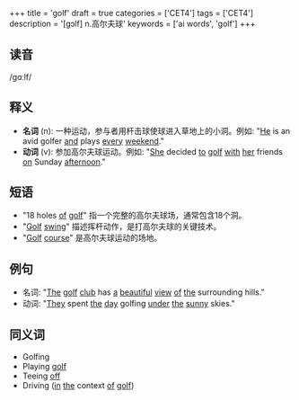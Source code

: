 +++
title = 'golf'
draft = true
categories = ['CET4']
tags = ['CET4']
description = '[gɔlf] n.高尔夫球'
keywords = ['ai words', 'golf']
+++

## 读音
/ɡɑːlf/

## 释义
- **名词** (n): 一种运动，参与者用杆击球使球进入草地上的小洞。例如: "[He](/zh/post/he/) is an avid golfer [and](/zh/post/and/) plays [every](/zh/post/every/) [weekend](/zh/post/weekend/)."
- **动词** (v): 参加高尔夫球运动。例如: "[She](/zh/post/she/) decided [to](/zh/post/to/) [golf](/zh/post/golf/) [with](/zh/post/with/) [her](/zh/post/her/) friends [on](/zh/post/on/) Sunday [afternoon](/zh/post/afternoon/)."

## 短语
- "18 holes [of](/zh/post/of/) [golf](/zh/post/golf/)" 指一个完整的高尔夫球场，通常包含18个洞。
- "[Golf](/zh/post/golf/) [swing](/zh/post/swing/)" 描述挥杆动作，是打高尔夫球的关键技术。
- "[Golf](/zh/post/golf/) [course](/zh/post/course/)" 是高尔夫球运动的场地。

## 例句
- 名词: "[The](/zh/post/the/) [golf](/zh/post/golf/) [club](/zh/post/club/) has [a](/zh/post/a/) [beautiful](/zh/post/beautiful/) [view](/zh/post/view/) [of](/zh/post/of/) [the](/zh/post/the/) surrounding hills."
- 动词: "[They](/zh/post/they/) spent [the](/zh/post/the/) [day](/zh/post/day/) golfing [under](/zh/post/under/) [the](/zh/post/the/) [sunny](/zh/post/sunny/) skies."

## 同义词
- Golfing
- Playing [golf](/zh/post/golf/)
- Teeing [off](/zh/post/off/)
- Driving ([in](/zh/post/in/) [the](/zh/post/the/) context [of](/zh/post/of/) [golf](/zh/post/golf/))
